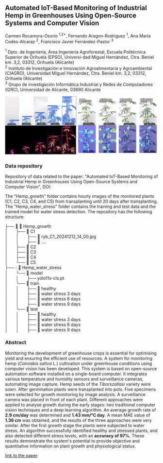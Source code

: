 ## Automated IoT-Based Monitoring of Industrial Hemp in Greenhouses Using Open-Source Systems and Computer Vision

Carmen Rocamora-Osorio <sup>1,2*</sup>, Fernando Aragon-Rodriguez <sup>1</sup>, Ana María Codes-Alcaraz <sup>2</sup>, Francisco Javier Ferrández-Pastor <sup>3</sup>

<sup>1</sup>	Dpto. de Ingeniería, Área Ingeniería Agroforestal, Escuela Politécnica Superior de Orihuela (EPSO), Universi-dad Miguel Hernández, Ctra. Beniel km. 3,2, 03312, Orihuela (Alicante)<br>
<sup>2</sup>	Instituto de Investigación e Innovación Agroalimentaria y Agroambiental (CIAGRO), Universidad Miguel Hernández, Ctra. Beniel km. 3,2, 03312, Orihuela (Alicante)<br>
<sup>3</sup>	Grupo de investigación Informática Industrial y Redes de Computadores (I2RC), Universidad de Alicante, 03690 Alicante<br>

![segmentacion_clasificacion](/img.png)

### Data repository

Repository of data related to the paper: "Automated IoT-Based Monitoring of Industrial Hemp in Greenhouses Using Open-Source Systems and Computer Vision", DOI:

The "Hemp_growth" folder contains hourly images of the monitored plants (C1, C2, C3, C4, and C5) from transplanting until 20 days after transplanting. The "Hemp_water_stress" folder contains the training and test data and the trained model for water stress detection. The repository has the following structure:

├── 🌱 📁 Hemp_growth<br>
│&nbsp;&nbsp;&nbsp;&nbsp;&nbsp;&nbsp;   ├── 📁 C1<br>
│&nbsp;&nbsp;&nbsp; &nbsp;&nbsp;    │   &nbsp;&nbsp;&nbsp; &nbsp;&nbsp;├── 📁 ryb_C1_20241212_14_00.jpg<br>
│&nbsp;&nbsp;&nbsp; &nbsp;&nbsp;    │   &nbsp;&nbsp;&nbsp; &nbsp;&nbsp;├── 📁 ....<br>
│&nbsp;&nbsp;&nbsp;&nbsp;&nbsp;&nbsp;   ├── 📁 C2<br>
│&nbsp;&nbsp;&nbsp;&nbsp;&nbsp;&nbsp;   ├── 📁 C3<br>
│&nbsp;&nbsp;&nbsp;&nbsp;&nbsp;&nbsp;   ├── 📁 C4<br>
│&nbsp;&nbsp;&nbsp;&nbsp;&nbsp;&nbsp;   └── 📁 C5<br>
├── 💧 📁 Hemp_water_stress<br>
│&nbsp;&nbsp;&nbsp; &nbsp;&nbsp;       └── 📁 model<br>
│&nbsp;&nbsp;&nbsp; &nbsp;&nbsp;    │   &nbsp;&nbsp;&nbsp; &nbsp;&nbsp;├── yolo11x-cls.pt<br>
│&nbsp;&nbsp;&nbsp; &nbsp;&nbsp;    └── 📁 train<br>
│&nbsp;&nbsp;&nbsp; &nbsp;&nbsp;    │   &nbsp;&nbsp;&nbsp; &nbsp;&nbsp;├── 📁 healthy<br>
│&nbsp;&nbsp;&nbsp; &nbsp;&nbsp;    │   &nbsp;&nbsp;&nbsp; &nbsp;&nbsp;├── 📁 water stress 3 days<br>
│&nbsp;&nbsp;&nbsp; &nbsp;&nbsp;    │   &nbsp;&nbsp;&nbsp; &nbsp;&nbsp;├── 📁 water stress 6 days<br>
│&nbsp;&nbsp;&nbsp; &nbsp;&nbsp;    │   &nbsp;&nbsp;&nbsp; &nbsp;&nbsp;├── 📁 water stress 9 days<br>
│&nbsp;&nbsp;&nbsp; &nbsp;&nbsp;    └── 📁 test<br>
│&nbsp;&nbsp;&nbsp; &nbsp;&nbsp;    │   &nbsp;&nbsp;&nbsp; &nbsp;&nbsp;├── 📁 healthy<br>
│&nbsp;&nbsp;&nbsp; &nbsp;&nbsp;    │   &nbsp;&nbsp;&nbsp; &nbsp;&nbsp;├── 📁 water stress 3 days<br>
│&nbsp;&nbsp;&nbsp; &nbsp;&nbsp;    │   &nbsp;&nbsp;&nbsp; &nbsp;&nbsp;├── 📁 water stress 6 days<br>
│&nbsp;&nbsp;&nbsp; &nbsp;&nbsp;    │   &nbsp;&nbsp;&nbsp; &nbsp;&nbsp;├── 📁 water stress 9 days<br>


### Abstract

Monitoring the development of greenhouse crops is essential for optimising yield and ensuring the efficient use of resources. A system for monitoring hemp (*Cannabis sativa* L.) cultivation under greenhouse conditions using computer vision has been developed. This system is based on open-source automation software installed on a single-board computer. It integrates various temperature and humidity sensors and surveillance cameras, automating image capture. Hemp seeds of the *Tiborszallasi* variety were sown. After germination plants were transplanted into pots. Five specimens were selected for growth monitoring by image analysis. A surveillance camera was placed in front of each plant. Different approaches were applied to analyse growth during the early stages: two traditional computer vision techniques and a deep learning algorithm. An average growth rate of **2.9 cm/day** was determined and **1.43 mm/°C day**. A mean MAE value of **1.36 cm** was obtained, and the results of the three approaches were very similar. After the first growth stage the plants were subjected to water stress. An algorithm successfully identified healthy and stressed plants, and also detected different stress levels, with an **accuracy of 97%**. These results demonstrate the system's potential to provide objective and quantitative information on plant growth and physiological status.

[link to the paper](https://github.com)
